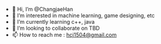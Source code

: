- 👋 Hi, I’m @ChangjaeHan
- 👀 I’m interested in machine learning, game designing, etc
- 🌱 I’m currently learning c++, java
- 💞️ I’m looking to collaborate on TBD
- 📫 How to reach me : hcj1504@gmail.com

<!---
ChangjaeHan/ChangjaeHan is a ✨ special ✨ repository because its `README.md` (this file) appears on your GitHub profile.
You can click the Preview link to take a look at your changes.
--->
